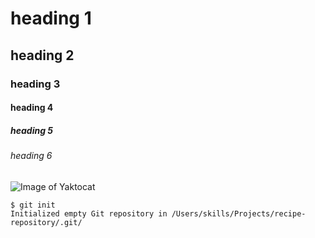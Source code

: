 # heading 1
## heading 2
### heading 3
#### heading 4 
##### heading 5
###### heading 6   


![Image of Yaktocat](https://octodex.github.com/images/yaktocat.png)

```
$ git init
Initialized empty Git repository in /Users/skills/Projects/recipe-repository/.git/
```
